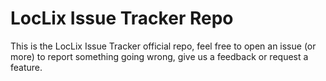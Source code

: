 # LocLix Issue Tracker Repo
This is the LocLix Issue Tracker official repo, feel free to open an issue (or more) to report something going wrong, give us a feedback or request a feature.

